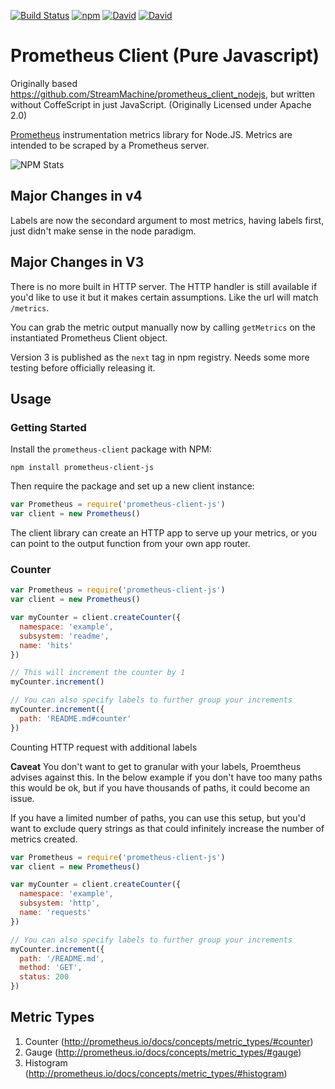 [![Build Status](https://travis-ci.org/ekristen/prometheus-client.svg?branch=master)](https://travis-ci.org/ekristen/prometheus-client) [![npm](https://img.shields.io/npm/v/prometheus-client-js.svg)](https://www.npmjs.com/package/prometheus-client-js) [![David](https://img.shields.io/david/ekristen/prometheus-client.svg)](https://david-dm.org/ekristen/prometheus-client) [![David](https://img.shields.io/david/dev/ekristen/prometheus-client.svg)](https://david-dm.org/ekristen/prometheus-client#info=devDependencies&view=table)

# Prometheus Client (Pure Javascript)
Originally based https://github.com/StreamMachine/prometheus_client_nodejs, but written without CoffeScript in just JavaScript. (Originally Licensed under Apache 2.0)

[Prometheus](http://prometheus.io) instrumentation metrics library for Node.JS. Metrics are intended to be scraped by a Prometheus server.

![NPM Stats](https://nodei.co/npm/prometheus-client-js.png?downloads=true&downloadRank=true&stars=true)

## Major Changes in v4

Labels are now the secondard argument to most metrics, having labels first, just didn't make sense in the node paradigm.

## Major Changes in V3

There is no more built in HTTP server. The HTTP handler is still available if you'd like to use it but it makes certain assumptions. Like the url will match `/metrics`.

You can grab the metric output manually now by calling `getMetrics` on the instantiated Prometheus Client object.

Version 3 is published as the `next` tag in npm registry. Needs some more testing before officially releasing it.

## Usage

### Getting Started

Install the `prometheus-client` package with NPM:

    npm install prometheus-client-js

Then require the package and set up a new client instance:

```javascript
var Prometheus = require('prometheus-client-js')
var client = new Prometheus()
```

The client library can create an HTTP app to serve up your metrics, or you
can point to the output function from your own app router.

### Counter

```javascript
var Prometheus = require('prometheus-client-js')
var client = new Prometheus()

var myCounter = client.createCounter({
  namespace: 'example',
  subsystem: 'readme',
  name: 'hits'
})

// This will increment the counter by 1
myCounter.increment()

// You can also specify labels to further group your increments
myCounter.increment({
  path: 'README.md#counter'
})
```

Counting HTTP request with additional labels

**Caveat** You don't want to get to granular with your labels, Proemtheus advises against this. In the below example if you don't have too many paths this would be ok, but if you have thousands of paths, it could become an issue.

If you have a limited number of paths, you can use this setup, but you'd want to exclude query strings as that could infinitely increase the number of metrics created.

```javascript
var Prometheus = require('prometheus-client-js')
var client = new Prometheus()

var myCounter = client.createCounter({
  namespace: 'example',
  subsystem: 'http',
  name: 'requests'
})

// You can also specify labels to further group your increments
myCounter.increment({
  path: '/README.md',
  method: 'GET',
  status: 200
})
```



## Metric Types

1. Counter (http://prometheus.io/docs/concepts/metric_types/#counter)
2. Gauge (http://prometheus.io/docs/concepts/metric_types/#gauge)
3. Histogram (http://prometheus.io/docs/concepts/metric_types/#histogram)
